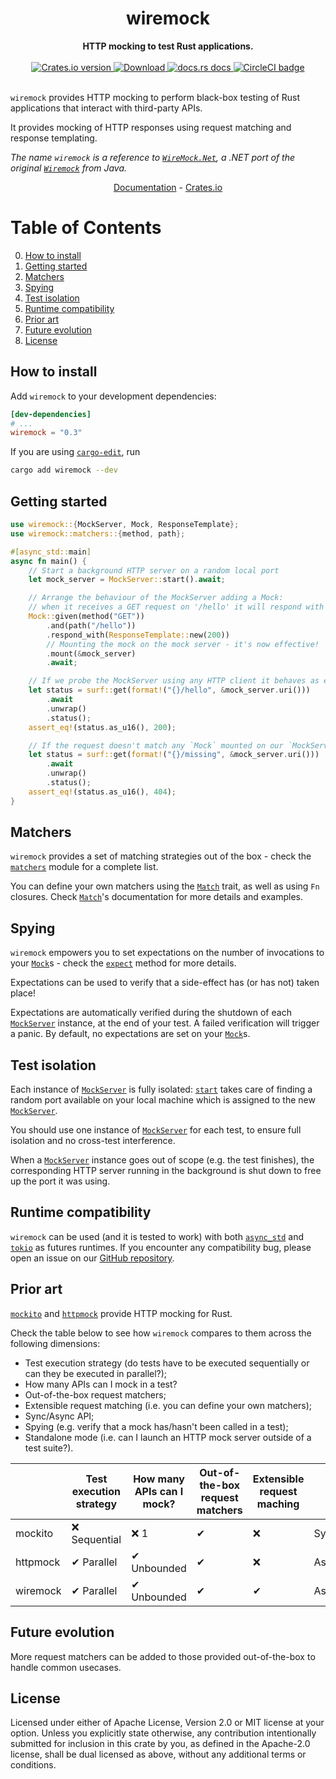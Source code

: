<h1 align="center">wiremock</h1>
<div align="center">
 <strong>
   HTTP mocking to test Rust applications.
 </strong>
</div>

<br />

<div align="center">
  <!-- Crates version -->
  <a href="https://crates.io/crates/wiremock">
    <img src="https://img.shields.io/crates/v/wiremock.svg?style=flat-square"
    alt="Crates.io version" />
  </a>
  <!-- Downloads -->
  <a href="https://crates.io/crates/wiremock">
    <img src="https://img.shields.io/crates/d/wiremock.svg?style=flat-square"
      alt="Download" />
  </a>
  <!-- docs.rs docs -->
  <a href="https://docs.rs/wiremock">
    <img src="https://img.shields.io/badge/docs-latest-blue.svg?style=flat-square"
      alt="docs.rs docs" />
  </a>
  <!-- CI -->
  <a href="https://github.com/LukeMathWalker/wiremock-rs">
    <img src="https://circleci.com/gh/LukeMathWalker/wiremock-rs.svg?style=shield" alt="CircleCI badge" />
  </a>
</div>
<br/>

`wiremock` provides HTTP mocking to perform black-box testing of Rust applications that
interact with third-party APIs.

It provides mocking of HTTP responses using request matching and response templating.

*The name `wiremock` is a reference to [`WireMock.Net`](https://github.com/WireMock-Net/WireMock.Net), a .NET port of the original [`Wiremock`](http://wiremock.org/) from Java.*

<div align="center">
  <a style="display: inline" href="https://docs.rs/wiremock">Documentation</a>
  <span style="display: inline"> - </span>
  <a style="display: inline" href="https://crates.io/crates/wiremock">Crates.io</a>
</div>

# Table of Contents
0. [How to install](#how-to-install)
1. [Getting started](#getting-started)
2. [Matchers](#matchers)
3. [Spying](#spying)
4. [Test isolation](#test-isolation)
5. [Runtime compatibility](#runtime-compatibility)
6. [Prior art](#prior-art)
7. [Future evolution](#future-evolution)
8. [License](#license)

## How to install

Add `wiremock` to your development dependencies:
```toml
[dev-dependencies]
# ...
wiremock = "0.3"
```
If you are using [`cargo-edit`](https://github.com/killercup/cargo-edit), run
```bash
cargo add wiremock --dev
```

## Getting started
```rust
use wiremock::{MockServer, Mock, ResponseTemplate};
use wiremock::matchers::{method, path};

#[async_std::main]
async fn main() {
    // Start a background HTTP server on a random local port
    let mock_server = MockServer::start().await;

    // Arrange the behaviour of the MockServer adding a Mock:
    // when it receives a GET request on '/hello' it will respond with a 200.
    Mock::given(method("GET"))
        .and(path("/hello"))
        .respond_with(ResponseTemplate::new(200))
        // Mounting the mock on the mock server - it's now effective!
        .mount(&mock_server)
        .await;

    // If we probe the MockServer using any HTTP client it behaves as expected.
    let status = surf::get(format!("{}/hello", &mock_server.uri()))
        .await
        .unwrap()
        .status();
    assert_eq!(status.as_u16(), 200);

    // If the request doesn't match any `Mock` mounted on our `MockServer` a 404 is returned.
    let status = surf::get(format!("{}/missing", &mock_server.uri()))
        .await
        .unwrap()
        .status();
    assert_eq!(status.as_u16(), 404);
}
```

## Matchers

`wiremock` provides a set of matching strategies out of the box - check the [`matchers`] module
for a complete list.

You can define your own matchers using the [`Match`] trait, as well as using `Fn` closures.
Check [`Match`]'s documentation for more details and examples.

## Spying

`wiremock` empowers you to set expectations on the number of invocations to your [`Mock`]s -
check the [`expect`] method for more details.

Expectations can be used to verify that a side-effect has (or has not) taken place!

Expectations are automatically verified during the shutdown of each [`MockServer`] instance,
at the end of your test. A failed verification will trigger a panic.
By default, no expectations are set on your [`Mock`]s.

## Test isolation

Each instance of [`MockServer`] is fully isolated: [`start`] takes care of finding a random port
available on your local machine which is assigned to the new [`MockServer`].

You should use one instance of [`MockServer`] for each test, to ensure full isolation and
no cross-test interference.

When a [`MockServer`] instance goes out of scope (e.g. the test finishes), the corresponding
HTTP server running in the background is shut down to free up the port it was using.

## Runtime compatibility

`wiremock` can be used (and it is tested to work) with both [`async_std`] and [`tokio`] as
futures runtimes.
If you encounter any compatibility bug, please open an issue on our [GitHub repository].

## Prior art

[`mockito`] and [`httpmock`] provide HTTP mocking for Rust.

Check the table below to see how `wiremock` compares to them across the following dimensions:
- Test execution strategy (do tests have to be executed sequentially or can they be executed in parallel?);
- How many APIs can I mock in a test?
- Out-of-the-box request matchers;
- Extensible request matching (i.e. you can define your own matchers);
- Sync/Async API;
- Spying (e.g. verify that a mock has/hasn't been called in a test);
- Standalone mode (i.e. can I launch an HTTP mock server outside of a test suite?).

|           | Test execution strategy | How many APIs can I mock? | Out-of-the-box request matchers | Extensible request maching | API   | Spying | Standalone mode |
|-----------|-------------------------|---------------------------|---------------------------------|----------------------------|-------|----------|-----------------|
| mockito   | ❌ Sequential           | ❌ 1                        | ✔                           | ❌                        | Sync  | ✔     | ❌              |
| httpmock  | ✔ Parallel              | ✔ Unbounded                | ✔                           | ❌                        | Async/Sync  | ✔     | ✔              |
| wiremock  | ✔ Parallel ️             | ✔ Unbounded                | ✔                           | ✔                       | Async | ✔      | ❌              |


## Future evolution

More request matchers can be added to those provided out-of-the-box to handle common usecases.

## License

Licensed under either of Apache License, Version 2.0 or MIT license at your option.
Unless you explicitly state otherwise, any contribution intentionally submitted for inclusion in this crate by you, as defined in the Apache-2.0 license, shall be dual licensed as above, without any additional terms or conditions.


[`MockServer`]: https://docs.rs/wiremock/0.3.0/wiremock/struct.MockServer.html
[`Mock`]: https://docs.rs/wiremock/0.3.0/wiremock/struct.Mock.html
[`Match`]: https://docs.rs/wiremock/0.3.0/wiremock/trait.Match.html
[`start`]: https://docs.rs/wiremock/0.3.0/wiremock/struct.MockServer.html#method.start
[`expect`]: https://docs.rs/wiremock/0.3.0/wiremock/struct.Mock.html#method.expect
[`matchers`]: https://docs.rs/wiremock/0.3.0/wiremock/matchers/index.html
[GitHub repository]: https://github.com/LukeMathWalker/wiremock-rs
[`mockito`]: https://docs.rs/mockito/
[`httpmock`]: https://docs.rs/httpmock/
[`async_std`]: https://docs.rs/async-std/
[`tokio`]: https://docs.rs/tokio/
